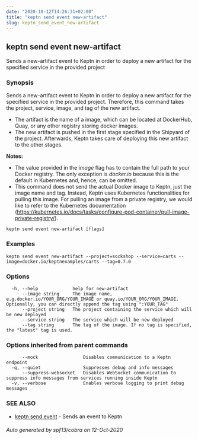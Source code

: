 ```yaml
---
date: "2020-10-12T14:26:31+02:00"
title: "keptn send event new-artifact"
slug: keptn_send_event_new-artifact
---
```

## keptn send event new-artifact

Sends a new-artifact event to Keptn in order to deploy a new artifact for the specified service in the provided project

### Synopsis

Sends a new-artifact event to Keptn in order to deploy a new artifact for the specified service in the provided project.
Therefore, this command takes the project, service, image, and tag of the new artifact.

* The artifact is the name of a image, which can be located at DockerHub, Quay, or any other registry storing docker images. 
* The new artifact is pushed in the first stage specified in the Shipyard of the project. Afterwards, Keptn takes care of deploying this new artifact to the other stages.

**Notes:**
* The value provided in the *image* flag has to contain the full path to your Docker registry. The only exception is *docker.io* because this is the default in Kubernetes and, hence, can be omitted.
* This command does not send the actual Docker image to Keptn, just the image name and tag. Instead, Keptn uses Kubernetes functionalities for pulling this image.
For pulling an image from a private registry, we would like to refer to the Kubernetes documentation (https://kubernetes.io/docs/tasks/configure-pod-container/pull-image-private-registry/).


```
keptn send event new-artifact [flags]
```

### Examples

```
keptn send event new-artifact --project=sockshop --service=carts --image=docker.io/keptnexamples/carts --tag=0.7.0
```

### Options

```
  -h, --help             help for new-artifact
      --image string     The image name, e.g.docker.io/YOUR_ORG/YOUR_IMAGE or quay.io/YOUR_ORG/YOUR_IMAGE. Optionally, you can directly append the tag using ":YOUR_TAG"
      --project string   The project containing the service which will be new deployed
      --service string   The service which will be new deployed
      --tag string       The tag of the image. If no tag is specified, the "latest" tag is used.
```

### Options inherited from parent commands

```
      --mock                 Disables communication to a Keptn endpoint
  -q, --quiet                Suppresses debug and info messages
      --suppress-websocket   Disables WebSocket communication to suppress info messages from services running inside Keptn
  -v, --verbose              Enables verbose logging to print debug messages
```

### SEE ALSO

* [keptn send event](../keptn_send_event/)	 - Sends an event to Keptn

###### Auto generated by spf13/cobra on 12-Oct-2020
